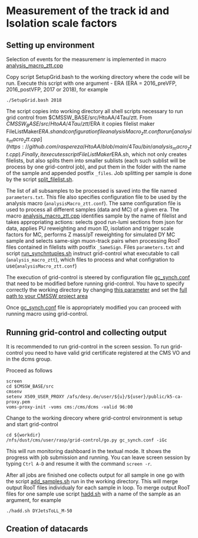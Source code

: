 # Measurement of the track id and Isolation scale factors

## Setting up environment 

Selection of events for the measuremenr is implemented in macro [analysis_macro_ztt.cpp]()

Copy script SetupGrid.bash to the working directory where the code will be run.
Execute this script with one argument - ERA (ERA = 2016_preVFP, 2016_postVFP, 2017 or 2018), for example
```
./SetupGrid.bash 2018
```

The script copies into working directory all shell scripts necessary to run grid control from $CMSSW_BASE/src/HtoAA/4Tau/ztt. From $CMSSW_BASE/src/HtoAA/4Tau/ztt/$ERA it copies filelist maker FileListMaker$ERA.sh and configuration file analysisMacro_ztt.conf to run [analysis_macro_ztt.cpp](https://github.com/raspereza/HtoAA/blob/main/4Tau/bin/analysis_macro_ztt.cpp). Finally, it executes script FileListMaker$ERA.sh, which not only creates filelists, but also splits them into smaller sublists (each such sublist will be process by one grid-control job), and put them in the folder with the name of the sample and appended postfix `_files`. Job splitting per sample is done by the script [split_filelist.sh](https://github.com/raspereza/HtoAA/blob/main/4Tau/ztt/split_filelist.sh).

The list of all subsamples to be processed is saved into the file named `parameters.txt`. This file also specifies configuration file to be used by the analysis macro (`analysisMacro_ztt.conf`). The same configuration file is used to process all different samples (data and MC) of a given era. The macro [analysis_macro_ztt.cpp](https://github.com/raspereza/HtoAA/blob/main/4Tau/bin/analysis_macro_ztt.cpp) identifies sample by the name of filelist and takes appropriating actions: selects good run-lumi sections from json for data, applies PU reweighting and muon ID, isolation and trigger scale factors for MC, performs Z mass/pT reweighting for simulated DY MC sample and selects same-sign muon-track pairs when processing RooT files contained in filelists with postfix `_SameSign`. Files `parameters.txt` and script [run_synchntuples.sh](https://github.com/raspereza/HtoAA/blob/main/4Tau/ztt/run_synchntuples.sh) instruct grid-control what executable to call (`analysis_macro_ztt`), which files to process and what configration to use(`analysisMacro_ztt.conf`)
 
The execution of grid-control is steered by configuration file [gc_synch.conf](https://github.com/raspereza/HtoAA/blob/main/4Tau/ztt/gc_synch.conf) that need to be modified before running grid-control.
You have to specify correctly the working directory by changing [this parameter](https://github.com/raspereza/HtoAA/blob/main/4Tau/ztt/gc_synch.conf#L11) and set the [full path to your CMSSW project area](https://github.com/raspereza/HtoAA/blob/main/4Tau/ztt/gc_synch.conf#L37)

Once [gc_synch.conf](https://github.com/raspereza/HtoAA/blob/main/4Tau/ztt/gc_synch.conf) file is appropriately modified you can proceed with running macro using grid-control. 

## Running grid-control and collecting output

It is recommended to run grid-control in the screen session. To run grid-control you need to have valid grid certificate registered at the CMS VO and in the dcms group. 

Proceed as follows
```
screen
cd $CMSSW_BASE/src
cmsenv 
setenv X509_USER_PROXY /afs/desy.de/user/${u}/${user}/public/k5-ca-proxy.pem
voms-proxy-init -voms cms:/cms/dcms -valid 96:00
```

Change to the working direcory where grid-control environment is setup and start grid-control
```
cd ${workdir}
/nfs/dust/cms/user/rasp/grid-control/go.py gc_synch.conf -iGc
```
This will run monitoring dashboard in the textual mode. It shows the progress with job
submission and running. You can leave screen session by typing `Ctrl A-D` and resume it
with the command `screen -r`.  

After all jobs are finished one collects output for all sample in one go with the script 
[add_samples.sh](https://github.com/raspereza/HtoAA/blob/main/4Tau/ztt/add_samples.sh) run
in the working directory. This will merge output RooT files individualy for each sample
in loop. To merge output RooT files for one sample use script [hadd.sh](https://github.com/raspereza/HtoAA/blob/main/4Tau/ztt/hadd.sh) with a name of the sample as an argument, for example
```
./hadd.sh DYJetsToLL_M-50
```

## Creation of datacards  
